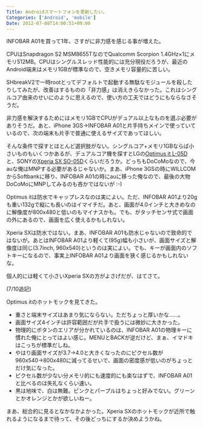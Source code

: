 ```yaml
---
Title: Androidスマートフォンを更新したい。
Categories: ['Android', 'mobile']
Date: 2012-07-08T14:00:51+09:00
---
```


INFOBAR A01を買って1年、さすがに非力感を感じる事が増えた。

CPUはSnapdragon S2 MSM8655TなのでQualcomm Scorpion 1.4GHz×1にメモリ512MB。CPUはシングルスレッド性能的には充分現役だろうが、最近のAndroid端末はメモリ1GBが標準なので、空きメモリ容量的に苦しい。

SHbreakV2で一時rootとってデフォルトで起動する無駄なモジュールを殺したりしてみたが、改善はするものの「非力感」は消えきらなかった。これはシングルコア由来のせいにのように思えるので、使い方の工夫ではどうにもならなさそうだ。

非力感を解決するためにはメモリ1GBでCPUがデュアル以上なものを選ぶ必要がありそうだ。あと、iPhone 3GS→INFOBAR A01と片手持ちメインで使っていているので、次の端末も片手で普通に使えるサイズであってほしい。

そんな条件で探すとほとんど選択肢がない。シングルコア+メモリ1GBならば小さいものもいくつかあるが、デュアルコア機を探すとLGの<a href="http://www.nttdocomo.co.jp/product/with/l05d/index.html">Optimus it L-05D</a>と、SONYの<a href="http://www.nttdocomo.co.jp/product/with/so05d/index.html">Xperia SX SO-05D</a>くらいだろうか。どっちもDoCoMoなので、今auな俺はMNPする必要があるじゃないか。まあ、iPhone 3GSの時にWILLCOMからSoftbankに移り、INFOBAR A01の時にauに移った俺なので、最後の大物DoCoMoにMNPしてみるのも吝かではないが :-)

Optimus itは防水でキャップレスなのは実によい。ただ、INFOBAR A01より20gも重い132gで縦にも長いのはイマイチだ。あと、画面が4.0インチと大きめなのに解像度が800x480と低いのもマイナスかも。でも、がタッチセンサ式で画面の外にあるので、画面を広く使えるかもしれない。

Xperia SXは防水ではない。まあ、INFOBAR A01も防水じゃないので致命的ではないが。あとはINFOBAR A01より軽くて(95g)幅も小さいが、画面サイズと解像度は同じ(3.7inch, 960x540)というのは実によい。でも、キーが画面内のソフトキーになるので、事実上INFOBAR A01より画面を狭く感じるかもしれないな。

個人的には軽くて小さいXperia SXの方がよさげだが、はてさて。

(7/10追記)

Optimus itのホットモックを見てきた。
<ul>
	<li>重さと端末サイズはあまり気にならない。ただちょっと厚いかな……。</li>
	<li>画面サイズ4インチは許容範囲だが片手で扱うには微妙に大きかった。</li>
	<li>物理的にボタンのエリアが分かれているのは、INFOBAR A01の物理キーに慣れた俺にとってはよい感じ。MENUとBACKが逆だけど、まぁ、イマドキはこっちが標準だしね。</li>
	<li>やはり画面サイズが3.7→4.0と大きくなったのにピクセル数が960x540→800x480に減ってるせいで、画面の密度感が低いのがちょっとだけ気になった。</li>
	<li>ピクセル数が少ない分メモリ的にも速度的にも楽なはずで、INFOBAR A01と比べるのは失礼なくらい速い。</li>
	<li>黒は地味で、白は無難。ピンクとパープルはちょっと好みでない。グリーンとかオレンジとかが欲しいねー。</li>
</ul>
まあ、総合的に見るとなかなかよかった。Xperia SXのホットモックが近所で触れるようになるまで待って、その後どっちにするか決めようかね。

